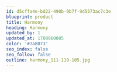 ```yaml
---
id: d5cffa4e-bd22-490b-9b7f-9d5573ac7c3e
blueprint: product
title: Harmony
heading: Harmony
updated_by: 1
updated_at: 1700960005
color: '#7a8073'
seo_index: false
seo_follow: false
outline: harmony_111-119-105.jpg
---
```

